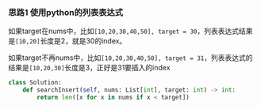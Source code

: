 ### 思路1 使用python的列表表达式

如果target在nums中，比如`[10,20,30,40,50], target = 30`，列表表达式结果是`[10,20]`长度是2，就是30的index。

如果target不再nums中，比如`[10,20,30,40,50], target = 31`，列表表达式的结果是`[10,20,30]`长度是3，正好是31要插入的index

```python
class Solution:
    def searchInsert(self, nums: List[int], target: int) -> int:
        return len([x for x in nums if x < target])
```